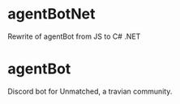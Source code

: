 # agentBotNet
Rewrite of agentBot from JS to C# .NET

# agentBot
Discord bot for Unmatched, a travian community.
